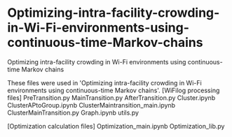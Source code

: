 # Optimizing-intra-facility-crowding-in-Wi-Fi-environments-using-continuous-time-Markov-chains
Optimizing intra-facility crowding in Wi-Fi environments using continuous-time Markov chains

These files were used in 'Optimizing intra-facility crowding in Wi-Fi environments using continuous-time Markov chains'.
[WiFilog processing files]
PreTransition.py
MainTransition.py
AfterTransition.py
Cluster.ipynb
ClusterAPtoGroup.ipynb
ClusterMaintransition_main.ipynb
ClusterMainTransition.py
Graph.ipynb
utils.py

[Optimization calculation files]
Optimization_main.ipynb
Optimization_lib.py
